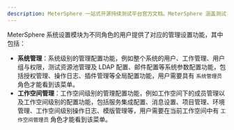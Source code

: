 ```yaml
---
description: MeterSphere 一站式开源持续测试平台官方文档。MeterSphere 涵盖测试管理、接口测试、UI 测试和性能测试等功能，全面兼容 JMeter、Selenium 等主流开源标准，有效助力开发和测试团队充分利用云弹性进行高度可 扩展的自动化测试，加速高质量的软件交付。
---
```


MeterSphere 系统设置模块为不同角色的用户提供了对应的管理设置功能，其中包括：

- **系统管理**：系统级别的管理配置功能，例如整个系统的用户、工作管理、用户组与权限，测试资源池管理及 LDAP 配置、邮件配置等系统参数配置功能，包括授权管理、操作日志、插件管理等全局配置功能，用户需要具有 `系统管理员` 角色才能看到该菜单。
- **工作空间管理**：工作空间级别的管理配置功能，例如工作空间下的成员管理以及工作空间级别的配置功能，包括服务集成配置、消息设置、项目管理、环境管理、工作空间级别操作日志、模版管理等，用户需要在当前工作空间中有 `工作空间管理员` 角色才能看到该菜单。
